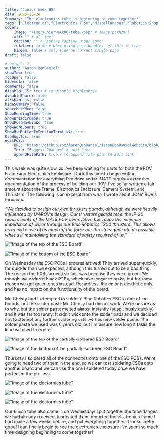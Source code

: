 ```yaml
---
title: "Junior Week 08"
date: 2023-10-26
Summary: "The electronics tube is beginning to come together!"
tags: ["Electronics","Electronics Tube","Miscellaneous","Robotics Shop Blog","Sunk Robotics","Soldering"]
cover:
    image: "/img/juniorweek08/tube.webp" # image path/url
    alt: "" # alt text
    caption: "" # display caption under cover
    relative: false # when using page bundles set this to true
    hidden: false # only hide on current single page
draft: false

# weight: 1
author: "Aaron BenDaniel"
showToc: true
TocOpen: false
hidemeta: false
comments: false
disableHLJS: true # to disable highlightjs
disableShare: false
disableHLJS: false
hideSummary: false
searchHidden: false
ShowReadingTime: true
ShowBreadCrumbs: true
ShowPostNavLinks: true
ShowWordCount: true
ShowRssButtonInSectionTermList: true
UseHugoToc: true
editPost:
    URL: "https://github.com/AaronBenDaniel/AaronBenDanielWebsite/blob/main/content"
    Text: "Suggest Changes" # edit text
    appendFilePath: true # to append file path to Edit link
---
```


This week was quite slow, as I’ve been waiting for parts for both the ROV Frame and Electronics Enclosure. I took this time to begin writing documentation for everything I’ve done so far. MATE requires extensive documentation of the process of building our ROV. I’ve so far written a fair amount about the Frame, Electronics Enclosure, Camera System, and Thrusters. The following is an excerpt from what I wrote about JONA ROV’s thrusters.

*“We decided to design our own thrusters guards, although we were heavily influenced by UWROV’s design. Our thrusters guards meet the IP-20 requirements of the MATE ROV competition but cause the minimum impedance of water through our Blue Robotics T200 thrusters. This allows us to make use of as much of the force our thrusters generate as possible while still maintaining the standard of safety required of us.”*

!["Image of the top of the ESC Board"](/img/juniorweek08/top.webp)

!["Image of the bottom of the ESC Board"](/img/juniorweek08/bottom.webp)

On Wednesday the ESC PCBs I ordered arrived! They arrived super quickly, far quicker than we expected, although this turned out to be a bad thing. The reason the PCBs arrived so fast was because they were green. We thought we ordered black PCBs, which take longer to make, but for some reason we got green ones instead. Regardless, the color is aesthetic only, and has no impact on the functionality of the board.

Mr. Christy and I attempted to solder a Blue Robotics ESC to one of the boards, but the solder paste Mr. Christy had did not work. We’re unsure as to why, but the solder paste melted almost instantly (suspiciously quickly) and it was far too runny. It didn’t wick onto the solder pads and we decided not to attempt any further soldering until we had new solder paste. The solder paste we used was 6 years old, but I’m unsure how long it takes the kind we used to expire.

!["Image of the top of the partially-soldered ESC Board"](/img/juniorweek08/soldered.webp)

!["Image of the bottom of the partially-soldered ESC Board"](/img/juniorweek08/solderedbottom.webp)

Thursday I soldered all of the connectors onto one of the ESC PCBs. We’re going to need two of them in the end, so we can test soldering ESCs onto another board and we can use the one I soldered today once we have perfected the process.

!["Image of the electornics tube"](/img/juniorweek08/tube.webp)

!["Image of the electornics tube"](/img/juniorweek08/tubeside.webp)

!["Image of the electornics tube"](/img/juniorweek08/tubethrough.webp)

Our 6 inch tube also came in on Wednesday! I put together the tube flanges we had already received, lubricated them, mounted the electronics frame I had made a few weeks before, and put everything together. It looks pretty good! I can finally begin to see the electronics enclosure I’ve spent so much time designing beginning to come together!